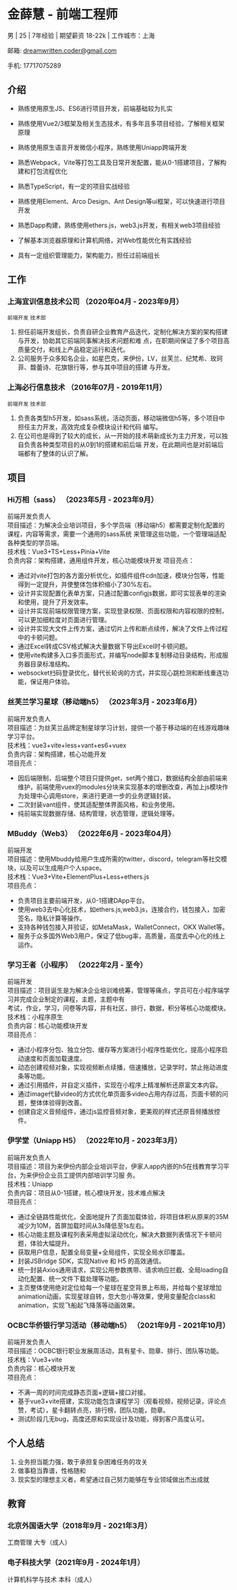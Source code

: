 # 金薛慧 - 前端工程师

男 | 25 | 7年经验 | 期望薪资 18-22k | 工作城市：上海

邮箱: dreamwritten.coder@gmail.com

手机: 17717075289

## 介绍

- 熟练使用原生JS、ES6进行项目开发，前端基础较为扎实

- 熟练使用Vue2/3框架及相关生态技术，有多年且多项目经验，了解相关框架原理

- 熟练使用原生语言开发微信小程序，熟练使用Uniapp跨端开发

- 熟悉Webpack，Vite等打包工具及日常开发配置，能从0-1搭建项目，了解构建和打包流程优化

- 熟悉TypeScript，有一定的项目实战经验

- 熟练使用Element、Arco Design、Ant Design等ui框架，可以快速进行项目开发

- 熟悉Dapp构建，熟练使用ethers.js，web3.js开发，有相关web3项目经验

- 了解基本浏览器原理和计算机网络，对Web性能优化有实践经验
  
- 具有一定组织管理能力，架构能力，担任过前端组长

## 工作

### 上海宜训信息技术公司 （2020年04月 - 2023年9月）

`前端开发` `技术部`

1. 担任前端开发组长，负责自研企业教育产品迭代，定制化解决方案的架构搭建与开发，协助其它前端同事解决技术问题和难
点，在职期间保证了多个项目高质量交付，和线上产品稳定运行和迭代。
2. 公司服务于众多知名企业，如星巴克，来伊份，LV，丝芙兰、纪梵希、玫珂菲、馥蕾诗、花旗银行等，参与其中项目的搭建
与开发。

### 上海必行信息技术 （2016年07月 - 2019年11月）

`前端开发` `技术部`

1. 负责各类型h5开发，如sass系统，活动页面，移动端微信h5等，多个项目中担任主力开发，高效完成复杂模块设计和代码
编写。
2. 在公司也是得到了较大的成长，从一开始的技术萌新成长为主力开发，可以独自负责各种类型项目的从0到1的搭建和前后端
开发，在此期间也是对前端后端都有了整体的认识了解。

## 项目

### Hi万相（sass） （2023年5月 - 2023年9月）

前端开发负责人  
项目描述：为解决企业培训项目，多个学员端（移动端h5）都需要定制化配置的课程，内容等需求，需要一个通用的sass系统
来管理这些功能，一个管理端适配各种类型的学员端。   
技术栈：Vue3+TS+Less+Pinia+Vite  
负责内容：架构搭建，通用组件开发，核心功能模块开发 
项目亮点：
* 通过对vite打包的各方面分析优化，如插件组件cdn加速，模块分包等，性能得到一定提升，并使整体包体积缩小了30%左右。  
* 设计并实现配置化表单方案，只通过配置configjs数据，即可实现表单的渲染和使用，提升了开发效率。  
* 设计并实现前端权限管理方案，实现登录权限、页面权限和内容权限的控制，可以更加细粒度对页面进行管理。  
* 设计并实现大文件上传方案，通过切片上传和断点续传，解决了文件上传过程中的卡顿问题。  
* 通过Excel转成CSV格式解决大量数据下导出Excel时卡顿问题。  
* 使用vite构建多入口多页面形式，并编写node脚本复制移动目录结构，形成服务器目录标准结构。  
* websocket扫码登录优化，替代长轮询的方式，并实现心跳检测和断线重连功能，保证用户体验。  

### 丝芙兰学习星球（移动端h5） （2023年3月 - 2023年6月）

前端开发负责人  
项目描述：为丝芙兰品牌定制星球学习计划，提供一个基于移动端的在线游戏趣味学习平台。  
技术栈：vue3+vite+less+vant+es6+vuex  
负责内容：架构搭建，核心功能开发  
项目亮点：
* 因后端限制，后端整个项目只提供get，set两个接口，数据结构全部由前端来维护，前端使用vuex的modules分块来实现基本的增删改查，再加上js模块作为处理中心调用store，来进行更进一步的业务逻辑封装。
* 二次封装vant组件，使其适配整体界面风格，和业务使用。
* 纯前端实现数据存储、结构管理，状态管理，逻辑处理等。

### MBuddy（Web3） （2022年6月 - 2023年04月）

前端开发  
项目描述：使用Mbuddy给用户生成所需的twitter，discord，telegram等社交模块，以及可以生成用户个人space。  
技术栈：Vue3+Vite+ElementPlus+Less+ethers.js  
项目亮点：
* 负责项目主要前端开发，从0-1搭建DApp平台。
* 使用web3去中心化技术，如ethers.js,web3.js，连接合约，钱包接入，加密签名，隐私计算等操作。
* 支持各种钱包接入并验证，如MetaMask，WalletConnect，OKX Wallet等。
* 服务于众多国外Web3用户，保证了低bug率，高质量，高度去中心化的线上运作。

### 学习王者（小程序） （2022年2月 - 至今）

前端开发  
项目描述：项目诞生是为解决企业培训难统筹，管理等痛点，学员可在小程序端学习并完成企业制定的课程，主题，主题中有  
考试，作业，学习，问卷等内容，并有社区，排行，数据，积分等核心功能模块。
技术栈：小程序原生  
负责内容：核心功能模块开发  
项目亮点：
* 通过小程序分包、独立分包、缓存等方案进行小程序性能优化，提高小程序启动速度和页面加载速度。
* 动态创建视频对象，实现视频断点续播，倍速播放，记录学时，禁止拖动进度条等功能。
* 通过引用插件，并自定义插件，实现在小程序上精准解析还原富文本内容。
* 通过image代替video的方式优化单页面多video占用内存过高，页面卡顿的问题，整体体验得到改善。
* 创建自定义音频组件，通过js监控音频对象，更美观的样式还原音频播放控件。

### 伊学堂（Uniapp H5） （2022年10月 - 2023年3月）

前端开发负责人  
项目描述：项目为来伊份内部企业培训平台，伊家人app内嵌的h5在线教育学习平台，为来伊份企业员工提供内部培训学习服
务。  
技术栈：Uniapp  
负责内容：项目从0-1搭建，核心模块开发，技术难点解决  
项目亮点：
* 通过全链路性能优化，全面地提升了页面加载体验，将项目体积从原来的35M减少为10M，首屏加载时间从3s降低至1s左右。
* 核心功能主题及课程列表采用虚拟滚动优化，解决大数据列表情况下卡顿问题，体验大幅提升。
* 获取用户信息，配置全局变量+全局组件，实现全局水印覆盖。
* 封装JSBridge SDK，实现Native 和 H5 的高效通信。
* 统一封装Axios通用请求，实现公用参数携带、请求响应拦截、全局loading自动化配置、统一文件下载处理等功能。
* 主页整体使用绝对定位给每一个星球在星空背景上布局，并给每个星球增加animation动画，实现星球自转，忽大忽小等效果，使用变量配合class和animation，实现飞船起飞降落等动画效果。

### OCBC华侨银行学习活动（移动端h5） （2021年9月 - 2021年10月）

前端开发负责人  
项目描述：OCBC银行职业发展周活动，具有星卡、勋章、排行、团队等功能。  
技术栈：Vue3+vite  
负责内容：核心模块开发  
项目亮点：
* 不满一周的时间完成静态页面+逻辑+接口对接。
* 基于vue3+vite搭建，实现功能包含课程学习（观看视频，视频记录，评论点赞，考试），星卡翻转点亮，排行榜，团队功能，勋章。
* 测试阶段几无bug，高度还原和实现设计及功能，得到客户高度认可。

## 个人总结
1. 业务担当能力强，敢于承担复杂困难任务的攻关
2. 做事稳当靠谱，性格随和
3. 现实型的理想主义者，希望通过自己努力能够在专业领域做出杰出成就

## 教育

### 北京外国语大学（2018年9月 - 2021年3月）

工商管理 大专（成人）

### 电子科技大学（2021年9月 - 2024年1月）

计算机科学与技术 本科（成人）

